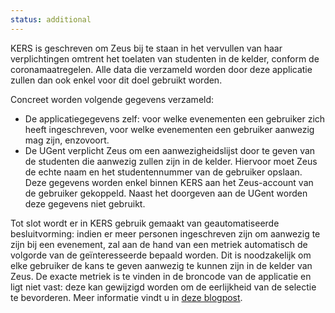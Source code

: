 ```yaml
---
status: additional
---
```


KERS is geschreven om Zeus bij te staan in het vervullen van haar verplichtingen omtrent het toelaten van studenten in de kelder, conform de coronamaatregelen.
Alle data die verzameld worden door deze applicatie zullen dan ook enkel voor dit doel gebruikt worden.

Concreet worden volgende gegevens verzameld:

- De applicatiegegevens zelf: voor welke evenementen een gebruiker zich heeft ingeschreven, voor welke evenementen een gebruiker aanwezig mag zijn, enzovoort.
- De UGent verplicht Zeus om een aanwezigheidslijst door te geven van de studenten die aanwezig zullen zijn in de kelder.
  Hiervoor moet Zeus de echte naam en het studentennummer van de gebruiker opslaan.
  Deze gegevens worden enkel binnen KERS aan het Zeus-account van de gebruiker gekoppeld.
  Naast het doorgeven aan de UGent worden deze gegevens niet gebruikt.

Tot slot wordt er in KERS gebruik gemaakt van geautomatiseerde besluitvorming: indien er meer personen ingeschreven zijn om aanwezig te zijn bij een evenement, zal aan de hand van een metriek automatisch de volgorde van de geïnteresseerde bepaald worden.
Dit is noodzakelijk om elke gebruiker de kans te geven aanwezig te kunnen zijn in de kelder van Zeus.
De exacte metriek is te vinden in de broncode van de applicatie en ligt niet vast: deze kan gewijzigd worden om de eerlijkheid van de selectie te bevorderen.
Meer informatie vindt u in [deze blogpost](https://zeus.ugent.be/blog/20-21/wij-coden-voort/).